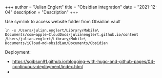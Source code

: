 +++
author = "Julian Englert"
title = "Obsidian integration"
date = "2021-12-04"
description = "Description"
+++

Use symlink to access website folder from Obsidian vault

```
ln -s /Users/julian.englert/Library/Mobile\ Documents/com~apple~CloudDocs/julianenglert.github.io/content /Users/julian.englert/Library/Mobile\ Documents/iCloud~md~obsidian/Documents/Obsidian
```


Deployment:
- https://sgibson91.github.io/blogging-with-hugo-and-github-pages/04-continuous-deployment/index.html
- 